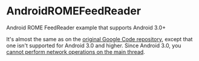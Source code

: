 AndroidROMEFeedReader
=====================

Android ROME FeedReader example that supports Android 3.0+

It's almost the same as on the [original Google Code repository](https://code.google.com/p/android-rome-feed-reader/), except that one isn't supported for 
Android 3.0 and higher. Since Android 3.0, you [cannot perform network operations on the main thread](http://developer.android.com/reference/android/os/NetworkOnMainThreadException.html). 
